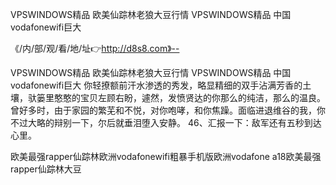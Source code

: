 VPSWINDOWS精品
欧美仙踪林老狼大豆行情
VPSWINDOWS精品
中国vodafonewifi巨大


《/内/部/观/看/地/址👉http://d8s8.com》--

VPSWINDOWS精品
欧美仙踪林老狼大豆行情
VPSWINDOWS精品
中国vodafonewifi巨大
你轻撩额前汗水渗透的秀发，略显精细的双手沾满芳香的土壤，驮篓里憨憨的宝贝左顾右盼，遽然，发愤贤达的你那么的纯洁，那么的温良。曾好多时，由于家园的繁芜和不悦，对你咆哮，和你焦躁。面临进退维谷的我，你不过大略的辩别一下，尔后就垂泪堕入安静。
	46、汇报一下：敌军还有五秒到达心里。





欧美最强rapper仙踪林欧洲vodafonewifi粗暴手机版欧洲vodafone a18欧美最强rapper仙踪林大豆
